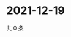 # 2021-12-19

共 0 条

<!-- BEGIN WEIBO -->
<!-- 最后更新时间 Sun Dec 19 2021 06:00:38 GMT+0800 (China Standard Time) -->

<!-- END WEIBO -->
